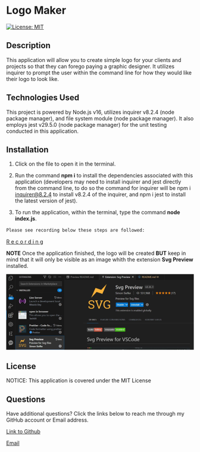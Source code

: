 # Logo Maker

[![License: MIT](https://img.shields.io/badge/License-MIT-yellow.svg)](https://opensource.org/licenses/MIT)

## Description

This application will allow you to create simple logo for your clients and projects so that they can forego paying a graphic designer. It utilizes inquirer to prompt the user within the command line for how they would like their logo to look like. 

## Technologies Used

This project is powered by Node.js v16, utilizes inquirer v8.2.4 (node package manager), and file system module (node package manager). It also employs jest v29.5.0 (node package manager) for the unit testing conducted in this application. 

## Installation

1. Click on the file to open it in the terminal.

2. Run the command **npm i** to install the dependencies associated with this application (developers may need to install inquirer and jest directly from the command line, to do so the command for inquirer will be npm i inquirer@8.2.4 to install v8.2.4 of the inquirer, and npm i jest to install the latest version of jest).

3. To run the application, within the terminal, type the command **node index.js**.


```bash
Please see recording below these steps are followed:
```
[R e c o r d i n g](https://drive.google.com/file/d/1xkf7BeX06gSZ9IreuWzmipgFcn0GFZxu/view)



**NOTE** Once the application finished, the logo will be created **BUT** keep in mind that it will only be visible as an image whith the extension **Svg Preview** installed.

![Screenshot1-week-10-challenge](./svg.JPG)



## License

NOTICE: This application is covered under the MIT License

## Questions

Have additional questions? Click the links below to reach me through my GitHub account or Email address.

[Link to Github](https://github.com/alexislendechy)

[Email](alexislendechy@gmail.com)
